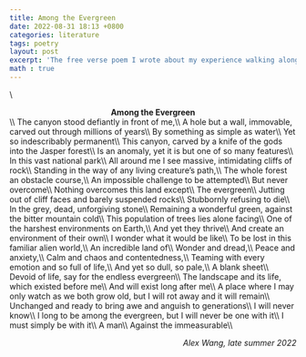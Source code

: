 ```yaml
---
title: Among the Evergreen
date: 2022-08-31 18:13 +0800
categories: literature
tags: poetry
layout: post
excerpt: 'The free verse poem I wrote about my experience walking along the Maligne Canyon in Jasper.'
math : true
---
```


  \\
<center> <b> Among the Evergreen </b> </center>
  \\
The canyon stood defiantly in front of me,\\
A hole but a wall, immovable, carved out through millions of years\\
By something as simple as water\\
Yet so indescribably permanent\\
This canyon, carved by a knife of the gods into the Jasper forest\\
Is an anomaly, yet it is but one of so many features\\
In this vast national park\\
All around me I see massive, intimidating cliffs of rock\\
Standing in the way of any living creature’s path,\\
The whole forest an obstacle course,\\
An impossible challenge to be attempted\\
But never overcome\\
Nothing overcomes this land except\\
The evergreen\\
Jutting out of cliff faces and barely suspended rocks\\
Stubbornly refusing to die\\
In the grey, dead, unforgiving stone\\
Remaining a wonderful green, against the bitter mountain cold\\
This population of trees lies alone facing\\
One of the harshest environments on Earth,\\
And yet they thrive\\
And create an environment of their own\\
I wonder what it would be like\\
To be lost in this familiar alien world,\\
An incredible land of\\
Wonder and dread,\\
Peace and anxiety,\\
Calm and chaos and contentedness,\\
Teaming with every emotion and so full of life,\\
And yet so dull, so pale,\\
A blank sheet\\
Devoid of life, say for the endless evergreen\\
The landscape and its life, which existed before me\\
And will exist long after me\\
A place where I may only watch as we both grow old, but I will rot away and it will remain\\
Unchanged and ready to bring awe and anguish to generations\\
I will never know\\
I long to be among the evergreen, but I will never be one with it\\
I must simply be with it\\
A man\\
Against the immeasurable\\
<p align="right"> <cite> Alex Wang, late summer 2022 </cite> </p>
